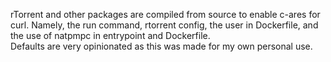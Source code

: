 rTorrent and other packages are compiled from source to enable c-ares for curl. Namely, the run command, rtorrent config, the user in Dockerfile, and the use of natpmpc in entrypoint and Dockerfile.  
Defaults are very opinionated as this was made for my own personal use.  
